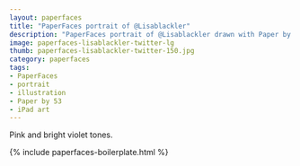 ```yaml
---
layout: paperfaces
title: "PaperFaces portrait of @Lisablackler"
description: "PaperFaces portrait of @Lisablackler drawn with Paper by 53 on an iPad."
image: paperfaces-lisablackler-twitter-lg
thumb: paperfaces-lisablackler-twitter-150.jpg
category: paperfaces
tags: 
- PaperFaces
- portrait
- illustration
- Paper by 53
- iPad art
---
```


Pink and bright violet tones.

{% include paperfaces-boilerplate.html %}
